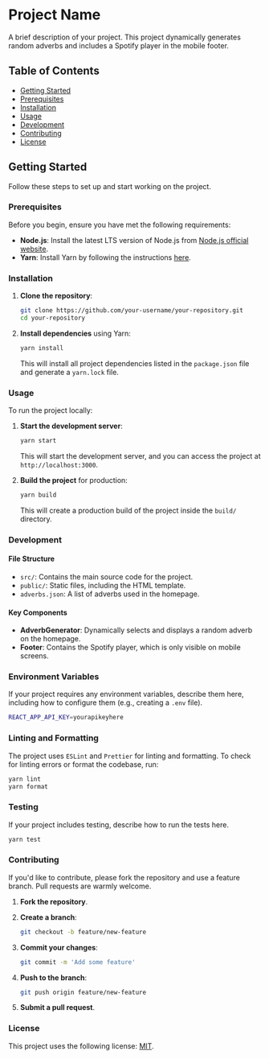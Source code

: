 # Project Name

A brief description of your project. This project dynamically generates random adverbs and includes a Spotify player in the mobile footer.

## Table of Contents

- [Getting Started](#getting-started)
- [Prerequisites](#prerequisites)
- [Installation](#installation)
- [Usage](#usage)
- [Development](#development)
- [Contributing](#contributing)
- [License](#license)

## Getting Started

Follow these steps to set up and start working on the project.

### Prerequisites

Before you begin, ensure you have met the following requirements:

- **Node.js**: Install the latest LTS version of Node.js from [Node.js official website](https://nodejs.org/).
- **Yarn**: Install Yarn by following the instructions [here](https://yarnpkg.com/getting-started/install).

### Installation

1. **Clone the repository**:

   ```bash
   git clone https://github.com/your-username/your-repository.git
   cd your-repository
   ```

2. **Install dependencies** using Yarn:

   ```bash
   yarn install
   ```

   This will install all project dependencies listed in the `package.json` file and generate a `yarn.lock` file.

### Usage

To run the project locally:

1. **Start the development server**:

   ```bash
   yarn start
   ```

   This will start the development server, and you can access the project at `http://localhost:3000`.

2. **Build the project** for production:

   ```bash
   yarn build
   ```

   This will create a production build of the project inside the `build/` directory.

### Development

#### File Structure

- `src/`: Contains the main source code for the project.
- `public/`: Static files, including the HTML template.
- `adverbs.json`: A list of adverbs used in the homepage.

#### Key Components

- **AdverbGenerator**: Dynamically selects and displays a random adverb on the homepage.
- **Footer**: Contains the Spotify player, which is only visible on mobile screens.

### Environment Variables

If your project requires any environment variables, describe them here, including how to configure them (e.g., creating a `.env` file).

```bash
REACT_APP_API_KEY=yourapikeyhere
```

### Linting and Formatting

The project uses `ESLint` and `Prettier` for linting and formatting. To check for linting errors or format the codebase, run:

```bash
yarn lint
yarn format
```

### Testing

If your project includes testing, describe how to run the tests here.

```bash
yarn test
```

### Contributing

If you'd like to contribute, please fork the repository and use a feature branch. Pull requests are warmly welcome.

1. **Fork the repository**.
2. **Create a branch**: 

   ```bash
   git checkout -b feature/new-feature
   ```
3. **Commit your changes**: 

   ```bash
   git commit -m 'Add some feature'
   ```
4. **Push to the branch**: 

   ```bash
   git push origin feature/new-feature
   ```
5. **Submit a pull request**.

### License

This project uses the following license: [MIT](LICENSE).
